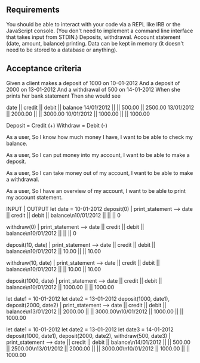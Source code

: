 ## Requirements
You should be able to interact with your code via a REPL like IRB or the JavaScript console. (You don't need to implement a command line interface that takes input from STDIN.)
Deposits, withdrawal.
Account statement (date, amount, balance) printing.
Data can be kept in memory (it doesn't need to be stored to a database or anything).

## Acceptance criteria
Given a client makes a deposit of 1000 on 10-01-2012
And a deposit of 2000 on 13-01-2012
And a withdrawal of 500 on 14-01-2012
When she prints her bank statement
Then she would see

date || credit || debit || balance
14/01/2012 || || 500.00 || 2500.00
13/01/2012 || 2000.00 || || 3000.00
10/01/2012 || 1000.00 || || 1000.00

Deposit = Credit (+)
Withdraw = Debit (-)

As a user,
So I know how much money I have,
I want to be able to check my balance.

As a user,
So I can put money into my account,
I want to be able to make a deposit.

As a user,
So I can take money out of my account,
I want to be able to make a withdrawal.

As a user,
So I have an overview of my account,
I want to be able to print my account statement.

INPUT         | OUTPUT
let date = 10-01-2012
deposit(0)    | print_statement --> date || credit || debit || balance\n10/01/2012 || || || 0

withdraw(0)   | print_statement --> date || credit || debit || balance\n10/01/2012 || || || 0

deposit(10, date)    | print_statement --> date || credit || debit || balance\n10/01/2012 || 10.00 || || 10.00

withdraw(10, date)    | print_statement --> date || credit || debit || balance\n10/01/2012 ||  || 10.00 || 10.00

deposit(1000, date)    | print_statement --> date || credit || debit || balance\n10/01/2012 || 1000.00 || || 1000.00

let date1 = 10-01-2012 let date2 = 13-01-2012
deposit(1000, date1), deposit(2000, date2)    | print_statement --> date || credit || debit || balance\n13/01/2012 || 2000.00 || || 3000.00\n10/01/2012 || 1000.00 || || 1000.00

let date1 = 10-01-2012 let date2 = 13-01-2012 let date3 = 14-01-2012
deposit(1000, date1), deposit(2000, date2), withdraw(500, date3)    | print_statement --> date || credit || debit || balance\n14/01/2012 || || 500.00 || 2500.00\n13/01/2012 || 2000.00 || || 3000.00\n10/01/2012 || 1000.00 || || 1000.00
